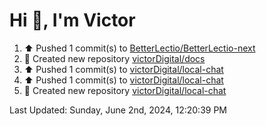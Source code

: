 <h1>Hi 👋, I'm Victor </h1>

<!--RECENT_ACTIVITY:start-->
1. ⬆️ Pushed 1 commit(s) to [BetterLectio/BetterLectio-next](https://github.com/BetterLectio/BetterLectio-next)<br>
2. 📔 Created new repository [victorDigital/docs](https://github.com/victorDigital/docs)<br>
3. ⬆️ Pushed 1 commit(s) to [victorDigital/local-chat](https://github.com/victorDigital/local-chat)<br>
4. ⬆️ Pushed 1 commit(s) to [victorDigital/local-chat](https://github.com/victorDigital/local-chat)<br>
5. 📔 Created new repository [victorDigital/local-chat](https://github.com/victorDigital/local-chat)<br>
<!--RECENT_ACTIVITY:end-->

<!--RECENT_ACTIVITY:last_update-->
Last Updated: Sunday, June 2nd, 2024, 12:20:39 PM
<!--RECENT_ACTIVITY:last_update_end-->
